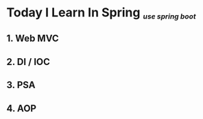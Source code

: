 # Today I Learn In Spring <sup><sup></sup></sup><sub><sub><sup><i>use spring boot</i></sup></sub></sub></h1>

## 1. Web MVC
## 2. DI / IOC
## 3. PSA
## 4. AOP

